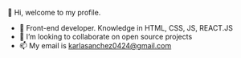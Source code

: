 👋 Hi, welcome to my profile.
- 🌱 Front-end developer. Knowledge in HTML, CSS, JS, REACT.JS
- 💞️ I’m looking to collaborate on open source projects
- 📫 My email is karlasanchez0424@gmail.com

<!---
karlasanchez0424/karlasanchez0424 is a ✨ special ✨ repository because its `README.md` (this file) appears on your GitHub profile.
You can click the Preview link to take a look at your changes.
--->
